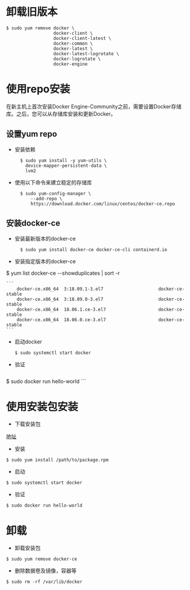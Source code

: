 # 卸载旧版本

```
$ sudo yum remove docker \
                  docker-client \
                  docker-client-latest \
                  docker-common \
                  docker-latest \
                  docker-latest-logrotate \
                  docker-logrotate \
                  docker-engine
```

# 使用repo安装

在新主机上首次安装Docker Engine-Community之前，需要设置Docker存储库。之后，您可以从存储库安装和更新Docker。

## 设置yum repo

- 安装依赖

  ```
    $ sudo yum install -y yum-utils \
      device-mapper-persistent-data \
      lvm2   
  ```

- 使用以下命令来建立稳​​定的存储库

  ```
    $ sudo yum-config-manager \
        --add-repo \
        https://download.docker.com/linux/centos/docker-ce.repo 
  ```
  
  
## 安装docker-ce

- 安装最新版本的docker-ce
  
  ```
    $ sudo yum install docker-ce docker-ce-cli containerd.io
  ```
  
- 安装指定版本的docker-ce

$ yum list docker-ce --showduplicates | sort -r

    ```
        docker-ce.x86_64  3:18.09.1-3.el7                     docker-ce-stable
        docker-ce.x86_64  3:18.09.0-3.el7                     docker-ce-stable
        docker-ce.x86_64  18.06.1.ce-3.el7                    docker-ce-stable
        docker-ce.x86_64  18.06.0.ce-3.el7                    docker-ce-stable
    ```
- 启动docker
    ```
    $ sudo systemctl start docker
    ```
  
- 验证

    ```
$ sudo docker run hello-world
    ```
    
    
# 使用安装包安装

- 下载安装包

[地址](https://download.docker.com/linux/centos/7/x86_64/stable/Packages/)

- 安装

```
$ sudo yum install /path/to/package.rpm
```
    
- 启动
```
$ sudo systemctl start docker
```
    
- 验证

```
$ sudo docker run hello-world
```

# 卸载

- 卸载安装包

```
$ sudo yum remove docker-ce
```

- 删除数据卷及镜像，容器等

```
$ sudo rm -rf /var/lib/docker
```